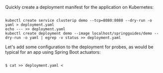
Quickly create a deployment manifest for the application on Kubernetes:

<pre><code class="execute">
kubectl create service clusterip demo --tcp=8080:8080 --dry-run -o yaml > deployment.yaml
echo --- >> deployment.yaml
kubectl create deployment demo --image localhost/springguides/demo --dry-run -o yaml | egrep -v status >> deployment.yaml
</code></pre>

Let's add some configuration to the deployment for probes, as would be typical for an app using Spring Boot actuators:

<pre><code class="execute">
$ cat >> deployment.yaml <<EOF
        livenessProbe:
          httpGet:
            path: /actuator/info
            port: 8080
          initialDelaySeconds: 10
          periodSeconds: 3
        readinessProbe:
          httpGet:
            path: /actuator/health
            port: 8080
          initialDelaySeconds: 20
          periodSeconds: 10
EOF
</code></pre>

